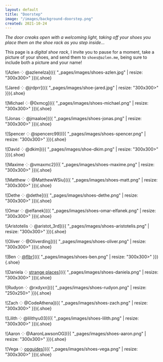 ```yaml
---
layout: default
title: "Doorstep"
image: "/images/background-doorstep.png"
created: 2021-10-24
---
```


*The door creaks open with a welcoming light, taking off your shoes you place them on the shoe rack as you step inside...*

This page is a *digital shoe rack*, I invite you to pause for a moment, take a picture of your shoes, and send them to `shoes@azlen.me`, being sure to include both a picture and your name!

<div class="shoes">

![Azlen ⁘ @azlenelza]({{ "_pages/images/shoes-azlen.jpg" | resize: "300x300>" }}){.shoe}

![Jared ⁘ @jrdprr]({{ "_pages/images/shoe-jared.jpg" | resize: "300x300>" }}){.shoe}

![Michael ⁘ @0xmcg]({{ "_pages/images/shoes-michael.png" | resize: "300x300>" }}){.shoe}

![Jonas ⁘ @jmaaloe]({{ "_pages/images/shoes-jonas.png" | resize: "300x300>" }}){.shoe}

![Spencer ⁘ @spencerc99]({{ "_pages/images/shoes-spencer.png" | resize: "300x300>" }}){.shoe}

![David ⁘ @dkim]({{ "_pages/images/shoe-dkim.png" | resize: "300x300>" }}){.shoe}

![Maxime ⁘ @vmaxmc2]({{ "_pages/images/shoes-maxime.png" | resize: "300x300>" }}){.shoe}

![Matthew ⁘ @MatthewWSiu]({{ "_pages/images/shoes-matt.png" | resize: "300x300>" }}){.shoe}

![Dethe ⁘ @dethe]({{ "_pages/images/shoes-dethe.png" | resize: "300x300>" }}){.shoe}

![Omar ⁘ @elfanek]({{ "_pages/images/shoes-omar-elfanek.png" | resize: "300x300>" }}){.shoe}

![Aristotelis ⁘ @aristot_3rd]({{ "_pages/images/shoes-aristotelis.png" | resize: "300x300>" }}){.shoe}

![Oliver ⁘ @Oliverding]({{ "_pages/images/shoes-oliver.png" | resize: "300x300>" }}){.shoe}

![Ben ⁘ [@flbr](https://merveilles.town/@flbr)]({{ "_pages/images/shoes-ben.png" | resize: "300x300>" }}){.shoe}

![Daniela ⁘ [strange places](http://strangeplaces.livingcode.org/)]({{ "_pages/images/shoes-daniela.png" | resize: "300x300>" }}){.shoe}

![Rudyon ⁘ @rxdyxn]({{ "_pages/images/shoes-rudyon.png" | resize: "250x250>" }}){.shoe}

![Zach ⁘ @CodeAthena]({{ "_pages/images/shoes-zach.png" | resize: "300x300>" }}){.shoe}

![Lilith ⁘ @lilithyu03]({{ "_pages/images/shoes-lilith.png" | resize: "300x300>" }}){.shoe}

![Aaron ⁘ @AaronLawsonOG]({{ "_pages/images/shoes-aaron.png" | resize: "300x300>" }}){.shoe}

![Vega ⁘ [opguides](http://opguides.info/)]({{ "_pages/images/shoes-vega.png" | resize: "300x300>" }}){.shoe}
